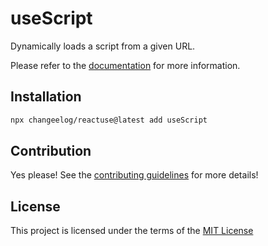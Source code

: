 # useScript

Dynamically loads a script from a given URL.

Please refer to the [documentation](#) for more information.

## Installation

```bash
npx changeelog/reactuse@latest add useScript
```

## Contribution

Yes please! See the [contributing guidelines](#) for more details!

## License

This project is licensed under the terms of the [MIT License](/LICENSE)
